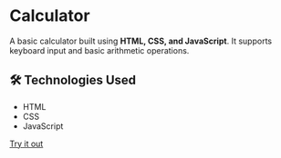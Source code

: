 # Calculator

A basic calculator built using **HTML, CSS, and JavaScript**. It supports keyboard input and basic arithmetic operations.

## 🛠️ Technologies Used
- HTML  
- CSS  
- JavaScript

[Try it out](https://almita-desai.github.io/calculator/)
